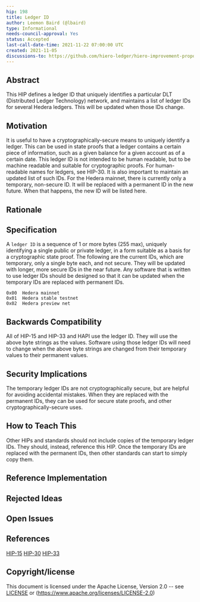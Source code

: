 ```yaml
---
hip: 198
title: Ledger ID
author: Leemon Baird (@lbaird)
type: Informational
needs-council-approval: Yes
status: Accepted
last-call-date-time: 2021-11-22 07:00:00 UTC
created: 2021-11-05
discussions-to: https://github.com/hiero-ledger/hiero-improvement-proposals/discussions/201
---
```


## Abstract
This HIP defines a ledger ID that uniquely identifies a particular DLT (Distributed Ledger Technology) network, and maintains a list of ledger IDs for several Hedera ledgers.  This will be updated when those IDs change.

## Motivation
It is useful to have a cryptographically-secure means to uniquely identify a ledger. This can be used in state proofs that a ledger contains a certain piece of information, such as a given balance for a given account as of a certain date. This ledger ID is not intended to be human readable, but to be machine readable and suitable for cryptographic proofs. For human-readable names for ledgers, see HIP-30.
It is also important to maintain an updated list of such IDs. For the Hedera mainnet, there is currently only a temporary, non-secure ID. It will be replaced with a permanent ID in the new future. When that happens, the new ID will be listed here.

## Rationale

## Specification
A `ledger ID` is a sequence of 1 or more bytes (255 max), uniquely identifying a single public or private ledger, in a form suitable as a basis for a cryptographic state proof. The following are the current IDs, which are temporary, only a single byte each, and not secure. They will be updated with longer, more secure IDs in the near future. Any software that is written to use ledger IDs should be designed so that it can be updated when the temporary IDs are replaced with permanent IDs.
```
0x00  Hedera mainnet
0x01  Hedera stable testnet
0x02  Hedera preview net
```

## Backwards Compatibility
All of HIP-15 and HIP-33 and HAPI use the ledger ID. They will use the above byte strings as the values. Software using those ledger IDs will need to change when the above byte strings are changed from their temporary values to their permanent values. 

## Security Implications
The temporary ledger IDs are not cryptographically secure, but are helpful for avoiding accidental mistakes. When they are replaced with the permanent IDs, they can be used for secure state proofs, and other cryptographically-secure uses.

## How to Teach This
Other HIPs and standards should not include copies of the temporary ledger IDs.  They should, instead, reference this HIP. Once the temporary IDs are replaced with the permanent IDs, then other standards can start to simply copy them.

## Reference Implementation

## Rejected Ideas

## Open Issues

## References
[HIP-15](https://github.com/hashgraph/hedera-improvement-proposal/blob/main/HIP/hip-15.md)
[HIP-30](https://github.com/hashgraph/hedera-improvement-proposal/blob/main/HIP/hip-30.md)
[HIP-33](https://github.com/hashgraph/hedera-improvement-proposal/blob/main/HIP/hip-33.md)

## Copyright/license
This document is licensed under the Apache License, Version 2.0 -- see [LICENSE](../LICENSE) or (https://www.apache.org/licenses/LICENSE-2.0)
